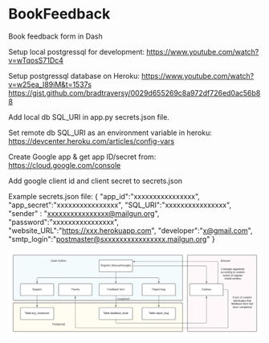# BookFeedback

Book feedback form in Dash

Setup local postgressql for development:
https://www.youtube.com/watch?v=wTqosS71Dc4

Setup postgressql database on Heroku:
https://www.youtube.com/watch?v=w25ea_I89iM&t=1537s
https://gist.github.com/bradtraversy/0029d655269c8a972df726ed0ac56b88

Add local db SQL_URI in app.py secrets.json file. 

Set remote db SQL_URI as an environment variable in heroku:
https://devcenter.heroku.com/articles/config-vars

Create Google app & get app ID/secret from: https://cloud.google.com/console

Add google client id and client secret to secrets.json

Example secrets.json file:
{
  "app_id":"xxxxxxxxxxxxxxxx",
  "app_secret":"xxxxxxxxxxxxxxxx",
  "SQL_URI":"xxxxxxxxxxxxxxxx",
  "sender" : "xxxxxxxxxxxxxxxx@mailgun.org",
  "password":"xxxxxxxxxxxxxxxx",
  "website_URL":"https://xxx.herokuapp.com",
  "developer":"x@gmail.com",
  "smtp_login":"postmaster@sxxxxxxxxxxxxxxxx.mailgun.org"
}

![This is an image](https://github.com/KelvinKramp/BookFeedback/blob/master/Overview%20feedback%20form.jpeg)
